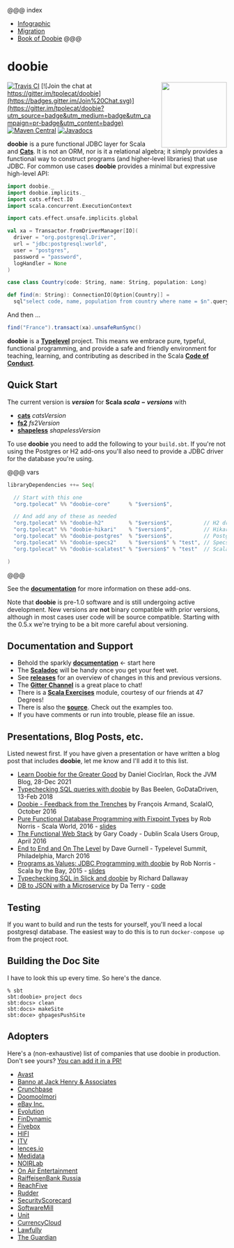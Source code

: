 @@@ index
* [Infographic](infographic.md)
* [Migration](migration.md)
* [Book of Doobie](docs/index.md)
@@@


# doobie

<img align="right" src="https://cdn.rawgit.com/tpolecat/doobie/main/doobie_logo.svg" height="150px" style="padding-left: 20px"/>

[![Travis CI](https://travis-ci.org/tpolecat/doobie.svg?branch=series%2F0.5.x)](https://travis-ci.org/tpolecat/doobie)
[![Join the chat at https://gitter.im/tpolecat/doobie](https://badges.gitter.im/Join%20Chat.svg)](https://gitter.im/tpolecat/doobie?utm_source=badge&utm_medium=badge&utm_campaign=pr-badge&utm_content=badge)
[![Maven Central](https://img.shields.io/maven-central/v/org.tpolecat/doobie-core_2.12.svg)](https://maven-badges.herokuapp.com/maven-central/org.tpolecat/doobie-core_2.12)
[![Javadocs](https://javadoc.io/badge/org.tpolecat/doobie-core_2.12.svg)](https://javadoc.io/doc/org.tpolecat/doobie-core_2.12)


**doobie** is a pure functional JDBC layer for Scala and [**Cats**](http://typelevel.org/cats/). It is not an ORM, nor is it a relational algebra; it simply provides a functional way to construct programs (and higher-level libraries) that use JDBC. For common use cases **doobie** provides a minimal but expressive high-level API:

```scala mdoc:silent
import doobie._
import doobie.implicits._
import cats.effect.IO
import scala.concurrent.ExecutionContext

import cats.effect.unsafe.implicits.global

val xa = Transactor.fromDriverManager[IO](
  driver = "org.postgresql.Driver",
  url = "jdbc:postgresql:world",
  user = "postgres",
  password = "password",
  logHandler = None
)

case class Country(code: String, name: String, population: Long)

def find(n: String): ConnectionIO[Option[Country]] =
  sql"select code, name, population from country where name = $n".query[Country].option
```

And then …

```scala mdoc
find("France").transact(xa).unsafeRunSync()
```

**doobie** is a [**Typelevel**](http://typelevel.org/) project. This means we embrace pure, typeful, functional programming, and provide a safe and friendly environment for teaching, learning, and contributing as described in the Scala [**Code of Conduct**](http://scala-lang.org/conduct.html).

## Quick Start

The current version is **$version$** for **Scala $scala-versions$** with

- [**cats**](http://typelevel.org/cats/) $catsVersion$
- [**fs2**](https://github.com/functional-streams-for-scala/fs2) $fs2Version$
- [**shapeless**](https://github.com/milessabin/shapeless) $shapelessVersion$





To use **doobie** you need to add the following to your `build.sbt`. If you're not using the Postgres or H2 add-ons you'll also need to provide a JDBC driver for the database you're using.

@@@ vars
```scala
libraryDependencies ++= Seq(

  // Start with this one
  "org.tpolecat" %% "doobie-core"      % "$version$",

  // And add any of these as needed
  "org.tpolecat" %% "doobie-h2"        % "$version$",          // H2 driver $h2Version$ + type mappings.
  "org.tpolecat" %% "doobie-hikari"    % "$version$",          // HikariCP transactor.
  "org.tpolecat" %% "doobie-postgres"  % "$version$",          // Postgres driver $postgresVersion$ + type mappings.
  "org.tpolecat" %% "doobie-specs2"    % "$version$" % "test", // Specs2 support for typechecking statements.
  "org.tpolecat" %% "doobie-scalatest" % "$version$" % "test"  // ScalaTest support for typechecking statements.

)
```
@@@

See the [**documentation**](docs/01-Introduction.html) for more information on these add-ons.

Note that **doobie** is pre-1.0 software and is still undergoing active development. New versions are **not** binary compatible with prior versions, although in most cases user code will be source compatible. Starting with the 0.5.x we're trying to be a bit more careful about versioning.

## Documentation and Support

- Behold the sparkly [**documentation**](docs/01-Introduction.html) ← start here
- The [**Scaladoc**](https://www.javadoc.io/doc/org.tpolecat/doobie-core_$scala.binary.version$) will be handy once you get your feet wet.
- See [**releases**](https://github.com/tpolecat/doobie/releases) for an overview of changes in this and previous versions.
- The [**Gitter Channel**](https://gitter.im/tpolecat/doobie) is a great place to chat!
- There is a [**Scala Exercises**](https://www.scala-exercises.org/) module, courtesy of our friends at 47 Degrees!
- There is also the [**source**](https://github.com/tpolecat/doobie). Check out the examples too.
- If you have comments or run into trouble, please file an issue.

## Presentations, Blog Posts, etc.

Listed newest first. If you have given a presentation or have written a blog post that includes **doobie**, let me know and I'll add it to this list.

- [Learn Doobie for the Greater Good](https://blog.rockthejvm.com/doobie/) by Daniel Ciocîrlan, Rock the JVM Blog, 28-Dec 2021
- [Typechecking SQL queries with doobie](https://blog.godatadriven.com/doobie-monix-jdbc-example) by Bas Beelen, GoDataDriven, 13-Feb 2018
- [Doobie - Feedback from the Trenches](http://fr.slideshare.net/normation/doobie-feedbacks-from-the-trenches-scalaio-2016) by François Armand, ScalaIO, October 2016
- [Pure Functional Database Programming with Fixpoint Types](https://www.youtube.com/watch?v=7xSfLPD6tiQ) by Rob Norris - Scala World, 2016 - [slides](http://tpolecat.github.io/presentations/sw2016/slides.html#1)
- [The Functional Web Stack](http://www.lyranthe.org/presentations/http4s_doobie_circe.pdf) by Gary Coady - Dublin Scala Users Group, April 2016
- [End to End and On The Level](https://www.youtube.com/watch?v=lMW_yMkxX4Q&list=PL_5uJkfWNxdkQd7FbN1whrTOsJPMgHgLg&index=2) by Dave Gurnell - Typelevel Summit, Philadelphia, March 2016
- [Programs as Values: JDBC Programming with doobie](https://www.youtube.com/watch?v=M5MF6M7FHPo) by Rob Norris - Scala by the Bay, 2015 - [slides](http://tpolecat.github.io/assets/sbtb-slides.pdf)
- [Typechecking SQL in Slick and doobie](http://underscore.io/blog/posts/2015/05/28/typechecking-sql.html) by Richard Dallaway
- [DB to JSON with a Microservice](http://da_terry.bitbucket.org/slides/presentation-scalasyd-functional-jdbc-http/#/) by Da Terry - [code](https://bitbucket.org/da_terry/scalasyd-doobie-http4s)

## Testing

If you want to build and run the tests for yourself, you'll need a local postgresql database. The easiest way to do this is to run `docker-compose up` from the project root.

## Building the Doc Site

I have to look this up every time. So here's the dance.

```
% sbt
sbt:doobie> project docs
sbt:docs> clean
sbt:docs> makeSite
sbt:doce> ghpagesPushSite
```

## Adopters

Here's a (non-exhaustive) list of companies that use doobie in production.
Don't see yours? [You can add it in a PR!](https://github.com/tpolecat/doobie/edit/main/modules/docs/src/main/mdoc/index.md)

 - [Avast](https://avast.com)
 - [Banno at Jack Henry & Associates](https://banno.com/)
 - [Crunchbase](https://crunchbase.com)
 - [Doomoolmori](https://doomoolmori.com)
 - [eBay Inc.](https://www.ebay.com)
 - [Evolution](https://www.evolution.com/)
 - [FinDynamic](https://www.findynamic.com/en)
 - [Fivebox](https://fivebox.com/)
 - [HIFI](https://hi.fi)
 - [ITV](https://www.itv.com/)
 - [lences.io](https://lenses.io)
 - [Medidata](https://www.medidata.com/)
 - [NOIRLab](https://noirlab.edu)
 - [On Air Entertainment](https://onairentertainment.com/)
 - [RaiffeisenBank Russia](https://raiffeisen.ru)
 - [ReachFive](https://www.reachfive.com)
 - [Rudder](https://rudder.io)
 - [SecurityScorecard](https://securityscorecard.io)
 - [SoftwareMill](https://softwaremill.com)
 - [Unit](https://unit.co)
 - [CurrencyCloud](https://www.currencycloud.com)
 - [Lawfully](https://www.lawfully.com)
 - [The Guardian](https://www.theguardian.com)

